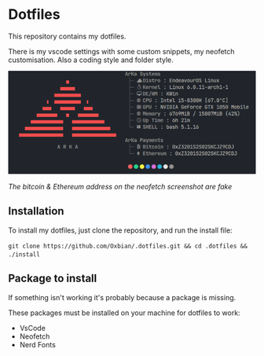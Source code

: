 # Dotfiles

This repository contains my dotfiles. 

There is my vscode settings with some custom snippets, my neofetch customisation.
Also a coding style and folder style.

![Neofetch](https://github.com/Oxbian/.dotfiles/blob/master/Images/Neofetch-screen.png)

*The bitcoin & Ethereum address on the neofetch screenshot are fake*

## Installation

To install my dotfiles, just clone the repository, and run the install file:

`git clone https://github.com/Oxbian/.dotfiles.git && cd .dotfiles && ./install`


## Package to install

If something isn't working it's probably because a package is missing.

These packages must be installed on your machine for dotfiles to work:

- VsCode
- Neofetch
- Nerd Fonts
